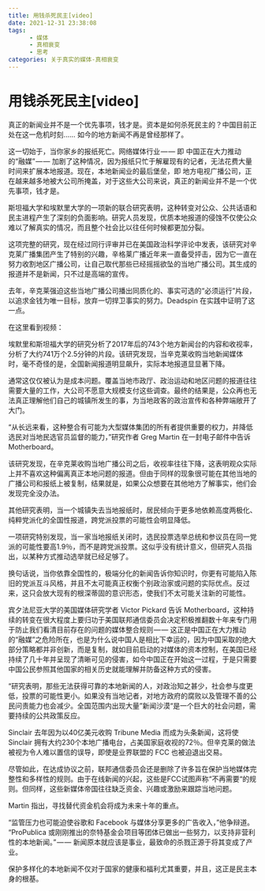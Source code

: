 ```yaml
---
title: 用钱杀死民主[video] 
date: 2021-12-31 23:38:08
tags:
      - 媒体
      - 真相衰变
      - 思考
categories: 关于真实的媒体-真相衰变
---
```

# 用钱杀死民主[video] #

真正的新闻业并不是一个优先事项，钱才是。资本是如何杀死民主的？中国目前正处在这一危机时刻……
如今的地方新闻不再是曾经那样了。

这一切始于，当你家乡的报纸死亡。网络媒体行业 — — 即 中国正在大力推动的“融媒” — — 加剧了这种情况，因为报纸只忙于解雇现有的记者，无法花费大量时间来扩展本地报道。现在，本地新闻业的最后堡垒，即 地方电视广播公司，正在越来越多地被大公司所掩盖，对于这些大公司来说，真正的新闻业并不是一个优先事项，钱才是。

斯坦福大学和埃默里大学的一项新的联合研究表明，这种转变对公众、公共话语和民主进程产生了深刻的负面影响。研究人员发现，优质本地报道的侵蚀不仅使公众难以了解真实的情况，而且整个社会比以往任何时候都更加分裂。

这项完整的研究，现在经过同行评审并已在美国政治科学评论中发表，该研究对辛克莱广播集团产生了特别的兴趣，辛格莱广播近年来一直备受抨击，因为它一直在努力收割地区广播公司，让自己取代那些已经摇摇欲坠的当地广播公司。其生成的报道并不是新闻，只不过是高端的宣传。

去年，辛克莱强迫这些当地广播公司播出同质化的、事实可选的“必须运行”片段，以追求金钱为唯一目标，放弃一切捍卫事实的努力。Deadspin 在实践中证明了这一点。

在这里看到视频：



埃默里和斯坦福大学的研究分析了2017年后的743个地方新闻台的内容和收视率，分析了大约741万个2.5分钟的片段。该研究发现，当辛克莱收购当地新闻媒体时，毫不奇怪的是，全国新闻报道明显飙升，实际本地报道显显著下降。

通常这仅仅被认为是成本问题。覆盖当地市政厅、政治运动和地区问题的报道往往需要大量的工作，大公司不愿意大规模支付这些调查。最终的结果是，公众再也无法真正理解他们自己的城镇所发生的事，为当地政客的政治宣传和各种弊端敞开了大门。

“从长远来看，这种整合有可能为大型媒体集团的所有者提供重要的权力，并降低选民对当地民选官员监督的能力，”研究作者 Greg Martin 在一封电子邮件中告诉 Motherboard。

该研究发现，在辛克莱收购当地广播公司之后，收视率往往下降，这表明观众实际上并不喜欢这种偏离真正本地问题的报道。但由于同样的现象很可能在其他当地的广播公司和报纸上被复制，结果就是，如果公众想要在其他地方了解事实，他们会发现完全没办法。

其他研究表明，当一个城镇失去当地报纸时，居民倾向于更多地依赖高度两极化、纯粹党派化的全国性报道，跨党派投票的可能性会明显降低。

一项研究特别发现，当一家当地报纸关闭时，选民投票选举总统和参议员在同一党派的可能性要高1.9％，而不是跨党派投票。这似乎没有统计意义，但研究人员指出，以某种方式推动选举就已经足够了。

换句话说，当你依靠全国性的，极端分化的新闻告诉你知识时，你更有可能陷入陈旧的党派互斗风格，并且不太可能真正权衡个别政治家或问题的实际优点。反过来，这只会放大现有的根深蒂固的意识形态，使我们不太可能关注新的可能性。

宾夕法尼亚大学的美国媒体研究学者 Victor Pickard 告诉 Motherboard，这种持续的转变在很大程度上要归功于美国联邦通信委员会决定积极推翻数十年来专门用于防止我们看清目前存在的问题的媒体整合规则 — — 这正是中国正在大力推动的“融媒”之危险所在，也是为什么说中国人是相比下幸运的，因为中国采取的绝大部分策略都并非创新，而是复制，就如目前启动的对媒体的资本控制，在美国已经持续了几十年并呈现了清晰可见的侵害，如今中国正在开始这一过程，于是只需要中国公民参照其他国家的相关历史就能理解并防备这种方式的侵害。

“研究表明，那些无法获得可靠的本地新闻的人，对政治知之甚少，社会参与度更低，投票的可能性更小。如果没有当地记者，对地方政府的腐败以及管理不善的公民问责能力也会减少。全国范围内出现大量”新闻沙漠“是一个巨大的社会问题，需要持续的公共政策反应。

Sinclair 去年因为以40亿美元收购 Tribune Media 而成为头条新闻，这将使 Sinclair 拥有大约230个本地广播电台，占美国家庭收视的72％。但辛克莱的做法被视为令人难以置信的误导，即使是业界联盟的 FCC 也被迫退出交易。

尽管如此，在达成协议之前，联邦通信委员会还是删除了许多旨在保护当地媒体完整性和多样性的规则。由于在线新闻的兴起，这些是FCC试图声称“不再需要“的规则。但同样，这些新媒体帝国往往缺乏资金、兴趣或激励来跟踪当地问题。

Martin 指出，寻找替代资金机会将成为未来十年的重点。

“监管压力也可能迫使谷歌和 Facebook 与媒体分享更多的广告收入，”他争辩道。 “ProPublica 或刚刚推出的奈特基金会项目等团体已做出一些努力，以支持非营利性的本地新闻。” — — 新闻原本就应该是事业，最致命的杀戮正源于将其变成了产业。

保护多样化的本地新闻不仅对于国家的健康和福利尤其重要，并且，这正是民主本身的根基。
